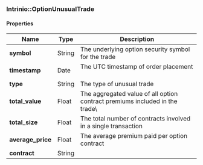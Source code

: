 

[//]: # (CLASS:Intrinio::OptionUnusualTrade)

[//]: # (KIND:object)

### Intrinio::OptionUnusualTrade

#### Properties

[//]: # (START_DEFINITION)

Name | Type | Description
------------ | ------------- | -------------
**symbol** | String | The underlying option security symbol for the trade &nbsp;
**timestamp** | Date | The UTC timestamp of order placement &nbsp;
**type** | String | The type of unusual trade &nbsp;
**total_value** | Float | The aggregated value of all option contract premiums included in the trade\\ &nbsp;
**total_size** | Float | The total number of contracts involved in a single transaction &nbsp;
**average_price** | Float | The average premium paid per option contract &nbsp;
**contract** | String |  &nbsp;

[//]: # (END_DEFINITION)



